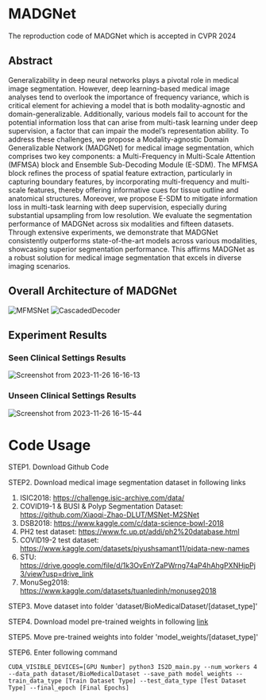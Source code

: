 # MADGNet
The reproduction code of MADGNet which is accepted in CVPR 2024

## Abstract
Generalizability in deep neural networks plays a pivotal role in medical image segmentation. However, deep learning-based medical image analyses tend to overlook the importance of frequency variance, which is critical element for achieving a model that is both modality-agnostic and domain-generalizable.  Additionally, various models fail to account for the potential information loss that can arise from multi-task learning under deep supervision, a factor that can impair the model’s representation ability. To address these challenges, we propose a Modality-agnostic Domain Generalizable Network (MADGNet) for medical image segmentation, which comprises two key components: a Multi-Frequency in Multi-Scale Attention (MFMSA) block and Ensemble Sub-Decoding Module (E-SDM). The MFMSA block refines the process of spatial feature extraction, particularly in capturing boundary features, by incorporating multi-frequency and multi-scale features, thereby offering informative cues for tissue outline and anatomical structures. Moreover, we propose E-SDM to mitigate information loss in multi-task learning with deep supervision, especially during substantial upsampling from low resolution. We evaluate the segmentation performance of MADGNet across six modalities and fifteen datasets. Through extensive experiments, we demonstrate that MADGNet consistently outperforms  state-of-the-art models across various modalities, showcasing superior segmentation performance.  This affirms MADGNet as a robust solution for medical image segmentation that excels in diverse imaging scenarios. 

## Overall Architecture of MADGNet
![MFMSNet](https://github.com/BlindReview922/MADGNet/assets/142275582/8c1d54c5-b03d-4c71-b7f1-81e8c91e0d36)
![CascadedDecoder](https://github.com/BlindReview922/MADGNet/assets/142275582/8c057fd3-e681-4b52-b630-591f4bc5a8f5)

## Experiment Results

### Seen Clinical Settings Results
![Screenshot from 2023-11-26 16-16-13](https://github.com/BlindReview922/MADGNet/assets/142275582/30767364-13a7-43b1-8b00-dff7aa531e7d)

### Unseen Clinical Settings Results
![Screenshot from 2023-11-26 16-15-44](https://github.com/BlindReview922/MADGNet/assets/142275582/cef29e7d-5c41-4c82-9f9a-45c45de46cb9)

# Code Usage

STEP1. Download Github Code

STEP2. Download medical image segmentation dataset in following links
  1) ISIC2018: https://challenge.isic-archive.com/data/
  2) COVID19-1 & BUSI & Polyp Segmentation Dataset: https://github.com/Xiaoqi-Zhao-DLUT/MSNet-M2SNet
  3) DSB2018: https://www.kaggle.com/c/data-science-bowl-2018
  4) PH2 test dataset: https://www.fc.up.pt/addi/ph2%20database.html
  5) COVID19-2 test dataset: https://www.kaggle.com/datasets/piyushsamant11/pidata-new-names
  6) STU: https://drive.google.com/file/d/1k3OvEnYZaPWrng74aP4hAhgPXNHjpPj3/view?usp=drive_link
  7) MonuSeg2018: https://www.kaggle.com/datasets/tuanledinh/monuseg2018
  
STEP3. Move dataset into folder 'dataset/BioMedicalDataset/[dataset_type]'

STEP4. Download model pre-trained weights in following [link](https://drive.google.com/file/d/1y1DG5yh4zO9m6OhN4WHNqFqcV4mArYRx/view?usp=drive_link)

STEP5. Move pre-trained weights into folder 'model_weights/[dataset_type]'

STEP6. Enter following command

```
CUDA_VISIBLE_DEVICES=[GPU Number] python3 IS2D_main.py --num_workers 4 --data_path dataset/BioMedicalDataset --save_path model_weights --train_data_type [Train Dataset Type] --test_data_type [Test Dataset Type] --final_epoch [Final Epochs]
```
